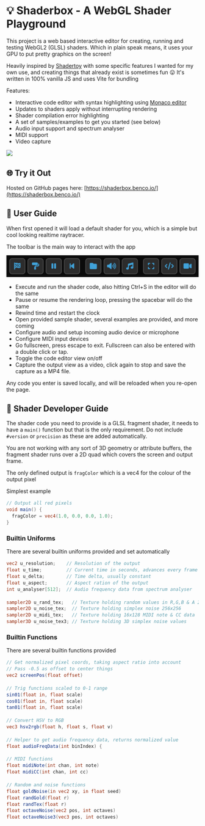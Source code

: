 # 💡 Shaderbox - A WebGL Shader Playground

This project is a web based interactive editor for creating, running and testing WebGL2 (GLSL) shaders. Which in plain speak means, it uses your GPU to put pretty graphics on the screen!

Heavily inspired by [Shadertoy](https://www.shadertoy.com/) with some specific features I wanted for my own use, and creating things that already exist is sometimes fun 😛 It's written in 100% vanilla JS and uses Vite for bundling

Features:

- Interactive code editor with syntax highlighting using [Monaco editor](https://microsoft.github.io/monaco-editor/)
- Updates to shaders apply without interrupting rendering
- Shader compilation error highlighting
- A set of samples/examples to get you started (see below)
- Audio input support and spectrum analyser
- MIDI support
- Video capture

![](./etc/screencap.png)

## 🌐 Try it Out

Hosted on GitHub pages here: [https://shaderbox.benco.io/](https://shaderbox.benco.io/)

## 🚦 User Guide

When first opened it will load a default shader for you, which is a simple but cool looking realtime raytracer.

The toolbar is the main way to interact with the app

![toolbar](./etc/toolbar.png)

- Execute and run the shader code, also hitting Ctrl+S in the editor will do the same
- Pause or resume the rendering loop, pressing the spacebar will do the same
- Rewind time and restart the clock
- Open provided sample shader, several examples are provided, and more coming
- Configure audio and setup incoming audio device or microphone
- Configure MIDI input devices
- Go fullscreen, press escape to exit. Fullscreen can also be entered with a double click or tap.
- Toggle the code editor view on/off
- Capture the output view as a video, click again to stop and save the capture as a MP4 file.

Any code you enter is saved locally, and will be reloaded when you re-open the page.

## 🔦 Shader Developer Guide

The shader code you need to provide is a GLSL fragment shader, it needs to have a `main()` function but that is the only requirement. Do not include `#version` or `precision` as these are added automatically.

You are not working with any sort of 3D geometry or attribute buffers, the fragment shader runs over a 2D quad which covers the screen and output frame.

The only defined output is `fragColor` which is a vec4 for the colour of the output pixel

Simplest example

```glsl
// Output all red pixels
void main() {
  fragColor = vec4(1.0, 0.0, 0.0, 1.0);
}
```

### Builtin Uniforms

There are several builtin uniforms provided and set automatically

```glsl
vec2 u_resolution;    // Resolution of the output
float u_time;         // Current time in seconds, advances every frame
float u_delta;        // Time delta, usually constant
float u_aspect;       // Aspect ration of the output
int u_analyser[512];  // Audio frequency data from spectrum analyser

sampler2D u_rand_tex;   // Texture holding random values in R,G,B & A 256x256
sampler2D u_noise_tex;  // Texture holding simplex noise 256x256
sampler2D u_midi_tex;   // Texture holding 16x128 MIDI note & CC data
sampler3D u_noise_tex3; // Texture holding 3D simplex noise values
```

### Builtin Functions

There are several builtin functions provided

```glsl
// Get normalized pixel coords, taking aspect ratio into account
// Pass -0.5 as offset to center things
vec2 screenPos(float offset)

// Trig functions scaled to 0-1 range
sin01(float in, float scale)
cos01(float in, float scale)
tan01(float in, float scale)

// Convert HSV to RGB
vec3 hsv2rgb(float h, float s, float v)

// Helper to get audio frequency data, returns normalized value
float audioFreqData(int binIndex) {

// MIDI functions
float midiNote(int chan, int note)
float midiCC(int chan, int cc)

// Random and noise functions
float goldNoise(in vec2 xy, in float seed)
float randGold(float r)
float randTex(float r)
float octaveNoise(vec2 pos, int octaves)
float octaveNoise3(vec3 pos, int octaves)
```
